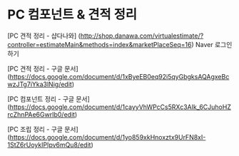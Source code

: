 # PC 컴포넌트 & 견적 정리

[PC 견적 정리 - 샵다나와] (http://shop.danawa.com/virtualestimate/?controller=estimateMain&methods=index&marketPlaceSeq=16) Naver 로그인하기

[PC 견적 정리 - 구글 문서] (https://docs.google.com/document/d/1xByeEB0eq92i5qyGbgksAQAgxeBcwzJTg7iYka3lNig/edit)

[PC 컴포넌트 정리 - 구글 문서] (https://docs.google.com/document/d/1cayyVhWPcCs5RXc3AIk_6CJuhoHZrcZhnPAe6GwrIb0/edit)

[PC 조립 정리 - 구글 문서] (https://docs.google.com/document/d/1yo859xkHnoxztx9UrFN8xI-1StZ6rUoykIPIpv6mQu8/edit)
